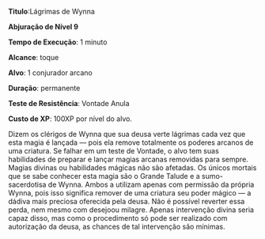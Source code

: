 **Titulo**:Lágrimas de Wynna

**Abjuração de Nível 9**

**Tempo de Execução**: 1 minuto

**Alcance**: toque

**Alvo**: 1 conjurador arcano

**Duração**: permanente

**Teste de Resistência**: Vontade Anula

**Custo de XP**: 100XP por nível do alvo.

Dizem os clérigos de Wynna que sua  deusa verte lágrimas cada vez que esta magia é lançada — pois ela remove totalmente os poderes arcanos de uma criatura. Se falhar em um teste de Vontade, o alvo tem suas habilidades de preparar e lançar magias arcanas 
removidas para sempre. Magias divinas ou habilidades mágicas não são afetadas.
Os únicos mortais que se sabe conhecer esta magia são o Grande Talude e a sumo-sacerdotisa de Wynna. Ambos a utilizam apenas com permissão da própria Wynna, pois isso significa remover de uma criatura seu poder mágico — a dádiva mais preciosa oferecida pela deusa.
Não é possível reverter essa perda, nem mesmo com desejoou milagre. Apenas intervenção divina seria capaz disso, mas como o procedimento só pode ser realizado com autorização da deusa, as chances de tal intervenção são mínimas.
